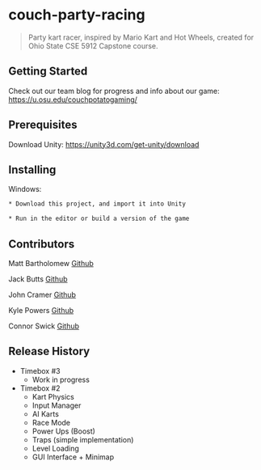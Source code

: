 # couch-party-racing
> Party kart racer, inspired by Mario Kart and Hot Wheels, created for Ohio State CSE 5912 Capstone course.

## Getting Started

Check out our team blog for progress and info about our game: https://u.osu.edu/couchpotatogaming/

## Prerequisites

Download Unity: https://unity3d.com/get-unity/download

## Installing

Windows:
```sh
* Download this project, and import it into Unity

* Run in the editor or build a version of the game
```

## Contributors

Matt Bartholomew [Github](https://github.com/Bartholomew-m134)

Jack Butts [Github](https://github.com/buttsj)

John Cramer [Github](https://github.com/cramer240)

Kyle Powers [Github](https://github.com/powerskyle26)

Connor Swick [Github](https://github.com/connor-swick)

## Release History

* Timebox #3
	* Work in progress
* Timebox #2
	* Kart Physics
	* Input Manager
	* AI Karts
	* Race Mode
	* Power Ups (Boost)
	* Traps (simple implementation)
	* Level Loading
	* GUI Interface + Minimap
